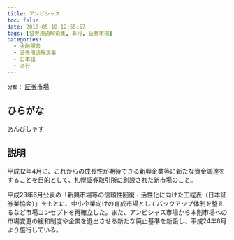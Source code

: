```yaml
---
title: アンビシャス
toc: false
date: 2018-05-18 12:55:57
tags: [证券用语解说集, あ行, 証券市場]
categories:
  - 金融服务
  - 证券用语解说集
  - 日本語
  - あ行
---
```


`分類：` [証券市場](/tags/証券市場/)

## ひらがな

あんびしゃす

## 説明

平成12年4月に、これからの成長性が期待できる新興企業等に新たな資金調達をすることを目的として、札幌証券取引所に創設された新市場のこと。

平成23年6月公表の「新興市場等の信頼性回復・活性化に向けた工程表（日本証券業協会）」をもとに、中小企業向けの育成市場としてバックアップ体制を整えるなど市場コンセプトを再確立した。また、アンビシャス市場から本則市場への市場変更の緩和制度や企業を退出させる新たな廃止基準を新設し、平成24年6月より施行している。

